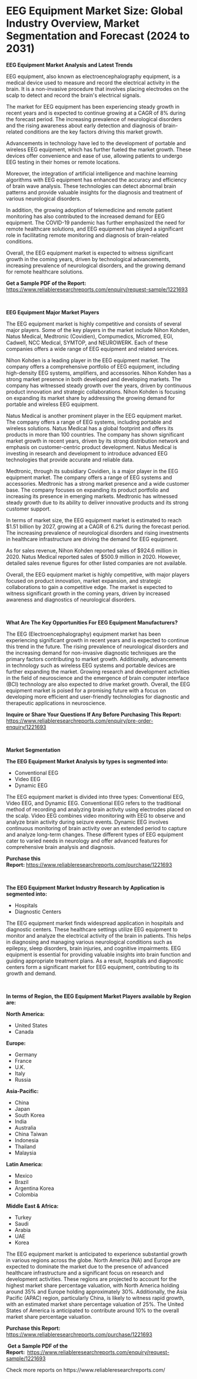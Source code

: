 <p><h1>EEG Equipment Market Size: Global Industry Overview, Market Segmentation and Forecast (2024 to 2031)</h1></p><p><strong>EEG Equipment Market Analysis and Latest Trends</strong></p>
<p><p>EEG equipment, also known as electroencephalography equipment, is a medical device used to measure and record the electrical activity in the brain. It is a non-invasive procedure that involves placing electrodes on the scalp to detect and record the brain's electrical signals.</p><p>The market for EEG equipment has been experiencing steady growth in recent years and is expected to continue growing at a CAGR of 8% during the forecast period. The increasing prevalence of neurological disorders and the rising awareness about early detection and diagnosis of brain-related conditions are the key factors driving this market growth.</p><p>Advancements in technology have led to the development of portable and wireless EEG equipment, which has further fueled the market growth. These devices offer convenience and ease of use, allowing patients to undergo EEG testing in their homes or remote locations.</p><p>Moreover, the integration of artificial intelligence and machine learning algorithms with EEG equipment has enhanced the accuracy and efficiency of brain wave analysis. These technologies can detect abnormal brain patterns and provide valuable insights for the diagnosis and treatment of various neurological disorders.</p><p>In addition, the growing adoption of telemedicine and remote patient monitoring has also contributed to the increased demand for EEG equipment. The COVID-19 pandemic has further emphasized the need for remote healthcare solutions, and EEG equipment has played a significant role in facilitating remote monitoring and diagnosis of brain-related conditions.</p><p>Overall, the EEG equipment market is expected to witness significant growth in the coming years, driven by technological advancements, increasing prevalence of neurological disorders, and the growing demand for remote healthcare solutions.</p></p>
<p><strong>Get a Sample PDF of the Report:&nbsp;</strong> <a href="https://www.reliableresearchreports.com/enquiry/request-sample/1221693">https://www.reliableresearchreports.com/enquiry/request-sample/1221693</a></p>
<p>&nbsp;</p>
<p><strong>EEG Equipment Major Market Players</strong></p>
<p><p>The EEG equipment market is highly competitive and consists of several major players. Some of the key players in the market include Nihon Kohden, Natus Medical, Medtronic (Covidien), Compumedics, Micromed, EGI, Cadwell, NCC Medical, SYMTOP, and NEUROWERK. Each of these companies offers a wide range of EEG equipment and related services.</p><p>Nihon Kohden is a leading player in the EEG equipment market. The company offers a comprehensive portfolio of EEG equipment, including high-density EEG systems, amplifiers, and accessories. Nihon Kohden has a strong market presence in both developed and developing markets. The company has witnessed steady growth over the years, driven by continuous product innovation and strategic collaborations. Nihon Kohden is focusing on expanding its market share by addressing the growing demand for portable and wireless EEG equipment.</p><p>Natus Medical is another prominent player in the EEG equipment market. The company offers a range of EEG systems, including portable and wireless solutions. Natus Medical has a global footprint and offers its products in more than 100 countries. The company has shown significant market growth in recent years, driven by its strong distribution network and emphasis on customer-centric product development. Natus Medical is investing in research and development to introduce advanced EEG technologies that provide accurate and reliable data.</p><p>Medtronic, through its subsidiary Covidien, is a major player in the EEG equipment market. The company offers a range of EEG systems and accessories. Medtronic has a strong market presence and a wide customer base. The company focuses on expanding its product portfolio and increasing its presence in emerging markets. Medtronic has witnessed steady growth due to its ability to deliver innovative products and its strong customer support.</p><p>In terms of market size, the EEG equipment market is estimated to reach $1.51 billion by 2027, growing at a CAGR of 6.2% during the forecast period. The increasing prevalence of neurological disorders and rising investments in healthcare infrastructure are driving the demand for EEG equipment.</p><p>As for sales revenue, Nihon Kohden reported sales of $924.6 million in 2020. Natus Medical reported sales of $500.9 million in 2020. However, detailed sales revenue figures for other listed companies are not available.</p><p>Overall, the EEG equipment market is highly competitive, with major players focused on product innovation, market expansion, and strategic collaborations to gain a competitive edge. The market is expected to witness significant growth in the coming years, driven by increased awareness and diagnostics of neurological disorders.</p></p>
<p>&nbsp;</p>
<p><strong>What Are The Key Opportunities For EEG Equipment Manufacturers?</strong></p>
<p><p>The EEG (Electroencephalography) equipment market has been experiencing significant growth in recent years and is expected to continue this trend in the future. The rising prevalence of neurological disorders and the increasing demand for non-invasive diagnostic techniques are the primary factors contributing to market growth. Additionally, advancements in technology such as wireless EEG systems and portable devices are further expanding the market. Growing research and development activities in the field of neuroscience and the emergence of brain computer interface (BCI) technology are also expected to drive market growth. Overall, the EEG equipment market is poised for a promising future with a focus on developing more efficient and user-friendly technologies for diagnostic and therapeutic applications in neuroscience.</p></p>
<p><strong>Inquire or Share Your Questions If Any Before Purchasing This Report:</strong> <a href="https://www.reliableresearchreports.com/enquiry/pre-order-enquiry/1221693">https://www.reliableresearchreports.com/enquiry/pre-order-enquiry/1221693</a></p>
<p>&nbsp;</p>
<p><strong>Market Segmentation</strong></p>
<p><strong>The EEG Equipment Market Analysis by types is segmented into:</strong></p>
<p><ul><li>Conventional EEG</li><li>Video EEG</li><li>Dynamic EEG</li></ul></p>
<p><p>The EEG equipment market is divided into three types: Conventional EEG, Video EEG, and Dynamic EEG. Conventional EEG refers to the traditional method of recording and analyzing brain activity using electrodes placed on the scalp. Video EEG combines video monitoring with EEG to observe and analyze brain activity during seizure events. Dynamic EEG involves continuous monitoring of brain activity over an extended period to capture and analyze long-term changes. These different types of EEG equipment cater to varied needs in neurology and offer advanced features for comprehensive brain analysis and diagnosis.</p></p>
<p><strong>Purchase this Report:&nbsp;</strong><a href="https://www.reliableresearchreports.com/purchase/1221693">https://www.reliableresearchreports.com/purchase/1221693</a></p>
<p>&nbsp;</p>
<p><strong>The EEG Equipment Market Industry Research by Application is segmented into:</strong></p>
<p><ul><li>Hospitals</li><li>Diagnostic Centers</li></ul></p>
<p><p>The EEG equipment market finds widespread application in hospitals and diagnostic centers. These healthcare settings utilize EEG equipment to monitor and analyze the electrical activity of the brain in patients. This helps in diagnosing and managing various neurological conditions such as epilepsy, sleep disorders, brain injuries, and cognitive impairments. EEG equipment is essential for providing valuable insights into brain function and guiding appropriate treatment plans. As a result, hospitals and diagnostic centers form a significant market for EEG equipment, contributing to its growth and demand.</p></p>
<p>&nbsp;</p>
<p><strong>In terms of Region, the EEG Equipment Market Players available by Region are:</strong></p>
<p>
    <p> <strong> North America: </strong>
        <ul>
            <li>United States</li>
            <li>Canada</li>
        </ul>
        </p> 
    <p> <strong> Europe: </strong>
        <ul>
            <li>Germany</li>
            <li>France</li>
            <li>U.K.</li>
            <li>Italy</li>
            <li>Russia</li>
        </ul>
        </p> 
    <p> <strong> Asia-Pacific: </strong>
        <ul>
            <li>China</li>
            <li>Japan</li>
            <li>South Korea</li>
            <li>India</li>
            <li>Australia</li>
            <li>China Taiwan</li>
            <li>Indonesia</li>
            <li>Thailand</li>
            <li>Malaysia</li>
        </ul>
        </p> 
    <p> <strong> Latin America: </strong>
        <ul>
            <li>Mexico</li>
            <li>Brazil</li>
            <li>Argentina Korea</li>
            <li>Colombia</li>
        </ul>
        </p> 
    <p> <strong> Middle East & Africa: </strong>
        <ul>
            <li>Turkey</li>
            <li>Saudi</li>
            <li>Arabia</li>
            <li>UAE</li>
            <li>Korea</li>
        </ul>
    </p>
    </p>
<p><p>The EEG equipment market is anticipated to experience substantial growth in various regions across the globe. North America (NA) and Europe are expected to dominate the market due to the presence of advanced healthcare infrastructure and a significant focus on research and development activities. These regions are projected to account for the highest market share percentage valuation, with North America holding around 35% and Europe holding approximately 30%. Additionally, the Asia Pacific (APAC) region, particularly China, is likely to witness rapid growth, with an estimated market share percentage valuation of 25%. The United States of America is anticipated to contribute around 10% to the overall market share percentage valuation.</p></p>
<p><strong>Purchase this Report: </strong><a href="https://www.reliableresearchreports.com/purchase/1221693">https://www.reliableresearchreports.com/purchase/1221693</a></p>
<p>&nbsp;<strong>Get a Sample PDF of the Report:&nbsp;&nbsp;</strong><a href="https://www.reliableresearchreports.com/enquiry/request-sample/1221693">https://www.reliableresearchreports.com/enquiry/request-sample/1221693</a></p>
<p><strong></strong></p>
<p>Check more reports on https://www.reliableresearchreports.com/</p>